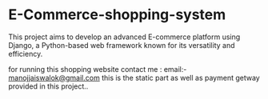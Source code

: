# E-Commerce-shopping-system
This project aims to develop an advanced E-commerce platform using Django, a Python-based web framework known for its versatility and efficiency.

for running this shopping website contact me :
email:- manojjaiswalok@gmail.com
this is the static part as well as payment getway provided in this project..
